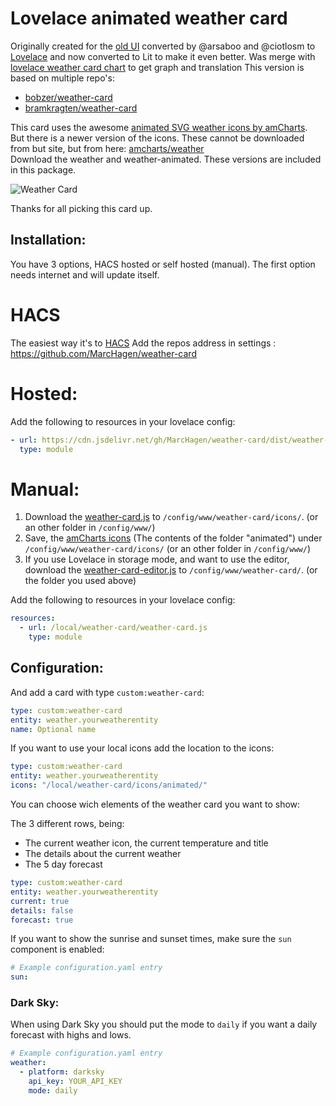 # Lovelace animated weather card

Originally created for the [old UI](https://community.home-assistant.io/t/custom-ui-weather-state-card-with-a-question/23008) converted by @arsaboo and @ciotlosm to [Lovelace](https://community.home-assistant.io/t/custom-ui-weather-state-card-with-a-question/23008/291) and now converted to Lit to make it even better.
Was merge with [lovelace weather card chart](https://github.com/sgttrs/lovelace-weather-card-chart) to get graph and translation
This version is based on multiple repo's: 
- [bobzer/weather-card](https://github.com/bobzer/weather-card)
- [bramkragten/weather-card](https://github.com/bramkragten/weather-card)

This card uses the awesome [animated SVG weather icons by amCharts](https://www.amcharts.com/free-animated-svg-weather-icons/).  
But there is a newer version of the icons. These cannot be downloaded from but site, but from here: [amcharts/weather](https://github.com/amcharts/weather/tree/master/assets/img)  
Download the weather and weather-animated. These versions are included in this package.

![Weather Card](https://raw.githubusercontent.com/MarcHagen/weather-card/master/weather-card.png)

Thanks for all picking this card up.

## Installation:

You have 3 options, HACS hosted or self hosted (manual). The first option needs internet and will update itself.

# HACS

The easiest way it's to [HACS](https://hacs.xyz/)
Add the repos address in settings :
https://github.com/MarcHagen/weather-card

# Hosted:

Add the following to resources in your lovelace config:

```yaml
- url: https://cdn.jsdelivr.net/gh/MarcHagen/weather-card/dist/weather-card.min.js
  type: module
```

# Manual:

1. Download the [weather-card.js](https://raw.githubusercontent.com/MarcHagen/weather-card/v1.5.0/dist/weather-card.js) to `/config/www/weather-card/icons/`. (or an other folder in `/config/www/`)
2. Save, the [amCharts icons](https://www.amcharts.com/free-animated-svg-weather-icons/) (The contents of the folder "animated") under `/config/www/weather-card/icons/` (or an other folder in `/config/www/`)
3. If you use Lovelace in storage mode, and want to use the editor, download the [weather-card-editor.js](https://raw.githubusercontent.com/MarcHagen/weather-card/master/dist/weather-card-editor.js) to `/config/www/weather-card/`. (or the folder you used above)

Add the following to resources in your lovelace config:

```yaml
resources:
  - url: /local/weather-card/weather-card.js
    type: module
```

## Configuration:

And add a card with type `custom:weather-card`:

```yaml
type: custom:weather-card
entity: weather.yourweatherentity
name: Optional name
```

If you want to use your local icons add the location to the icons:

```yaml
type: custom:weather-card
entity: weather.yourweatherentity
icons: "/local/weather-card/icons/animated/"
```

You can choose wich elements of the weather card you want to show:

The 3 different rows, being:

- The current weather icon, the current temperature and title
- The details about the current weather
- The 5 day forecast

```yaml
type: custom:weather-card
entity: weather.yourweatherentity
current: true
details: false
forecast: true
```

If you want to show the sunrise and sunset times, make sure the `sun` component is enabled:

```yaml
# Example configuration.yaml entry
sun:
```

### Dark Sky:

When using Dark Sky you should put the mode to `daily` if you want a daily forecast with highs and lows.

```yaml
# Example configuration.yaml entry
weather:
  - platform: darksky
    api_key: YOUR_API_KEY
    mode: daily
```
